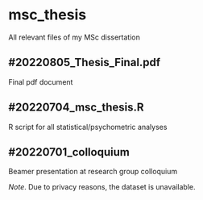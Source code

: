 # msc_thesis
All relevant files of my MSc dissertation

## #20220805_Thesis_Final.pdf 
Final pdf document

## #20220704_msc_thesis.R 
R script for all statistical/psychometric analyses

## #20220701_colloquium
Beamer presentation at research group colloquium

_Note_. Due to privacy reasons, the dataset is unavailable.
